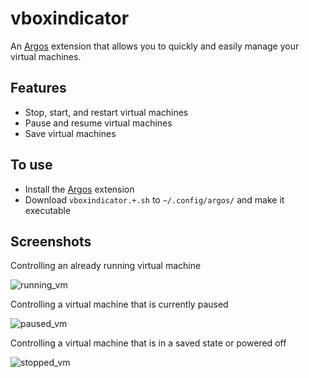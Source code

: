# vboxindicator
An [Argos](https://github.com/p-e-w/argos) extension that allows you to quickly and easily manage your virtual machines.

## Features
- Stop, start, and restart virtual machines
- Pause and resume virtual machines
- Save virtual machines

## To use
- Install the [Argos](https://github.com/p-e-w/argos) extension
- Download `vboxindicator.+.sh` to `~/.config/argos/` and make it executable

## Screenshots
Controlling an already running virtual machine

![running_vm](https://raw.githubusercontent.com/christopherdavidsmith/vboxindicator/master/images/vboxindicator_screenshot_running.png)

Controlling a virtual machine that is currently paused

![paused_vm](https://raw.githubusercontent.com/christopherdavidsmith/vboxindicator/master/images/vboxindicator_screenshot_paused.png)

Controlling a virtual machine that is in a saved state or powered off 

![stopped_vm](https://raw.githubusercontent.com/christopherdavidsmith/vboxindicator/master/images/vboxindicator_screenshot_stopped.png)
